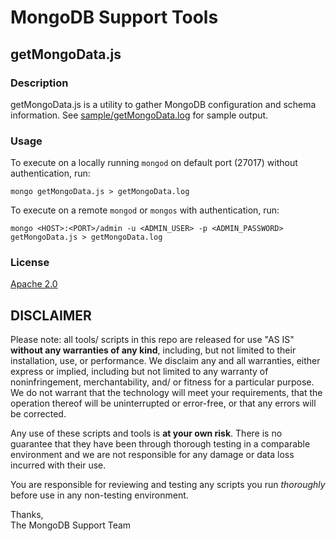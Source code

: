 MongoDB Support Tools
=====================

getMongoData.js
---------------

### Description

getMongoData.js is a utility to gather MongoDB configuration and schema information.
See [sample/getMongoData.log](sample/getMongoData.log) for sample output.


### Usage

To execute on a locally running `mongod` on default port (27017) without authentication, run:

    mongo getMongoData.js > getMongoData.log

To execute on a remote `mongod` or `mongos` with authentication, run:

    mongo <HOST>:<PORT>/admin -u <ADMIN_USER> -p <ADMIN_PASSWORD> getMongoData.js > getMongoData.log


### License

[Apache 2.0](http://www.apache.org/licenses/LICENSE-2.0)


DISCLAIMER
----------
Please note: all tools/ scripts in this repo are released for use "AS IS" **without any warranties of any kind**,
including, but not limited to their installation, use, or performance.  We disclaim any and all warranties, either
express or implied, including but not limited to any warranty of noninfringement, merchantability, and/ or fitness
for a particular purpose.  We do not warrant that the technology will meet your requirements, that the operation
thereof will be uninterrupted or error-free, or that any errors will be corrected.

Any use of these scripts and tools is **at your own risk**.  There is no guarantee that they have been through
thorough testing in a comparable environment and we are not responsible for any damage or data loss incurred with
their use.

You are responsible for reviewing and testing any scripts you run *thoroughly* before use in any non-testing
environment.

Thanks,  
The MongoDB Support Team
